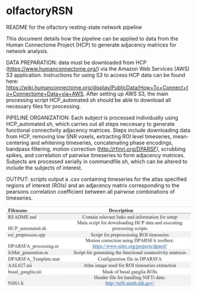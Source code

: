 # olfactoryRSN

README for the olfactory resting-state network pipeline

This document details how the pipeline can be applied to data from the Human Connectome Project (HCP) to generate adjacency matrices for network analysis.

DATA PREPARATION:
data must be downloaded from HCP (https://www.humanconnectome.org/) via the Amazon Web Services (AWS) S3 application. Instructions for using S3 to access HCP data can be found here: https://wiki.humanconnectome.org/display/PublicData/How+To+Connect+to+Connectome+Data+via+AWS. After setting up AWS S3, the main processing script HCP_automated.sh should be able to download all necessary files for processing.

PIPELINE ORGANIZATION:
Each subject is processed individually using HCP_automated.sh, which carries out all steps neccesary to generate functional connectivity adjacency matrices. Steps include downloading data from HCP, removing low SNR voxels, extracting ROI level timeseries, mean-centering and whitening timeseries, concatenating phase encodings, bandpass filtering, motion correction (http://rfmri.org/DPARSF), scrubbing spikes, and correlation of pairwise timeseries to form adjacency matrices. Subjects are processed serially in commandfile.sh, which can be altered to include the subjects of interest.

OUTPUT:
scripts output a .csv containing timeseries for the atlas specified regions of interest (ROIs) and an adjacency matrix corresponding to the pearsons correlation coefficient between all pairwise combinations of timeseries.

![alt text](Extended_data_table.jpg)
